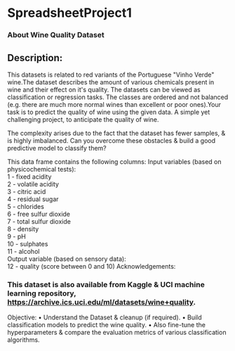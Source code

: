 # SpreadsheetProject1

### About Wine Quality Dataset
## Description:
This datasets is related to red variants of the Portuguese "Vinho Verde" wine.The dataset describes the amount of various chemicals present in wine and their effect on it's quality. The datasets can be viewed as classification or regression tasks. The classes are ordered and not balanced (e.g. there are much more normal wines than excellent or poor ones).Your task is to predict the quality of wine using the given data.
A simple yet challenging project, to anticipate the quality of wine.

The complexity arises due to the fact that the dataset has fewer samples, & is highly imbalanced.
Can you overcome these obstacles & build a good predictive model to classify them?

This data frame contains the following columns:
Input variables (based on physicochemical tests):\
1 - fixed acidity\
2 - volatile acidity\
3 - citric acid\
4 - residual sugar\
5 - chlorides\
6 - free sulfur dioxide\
7 - total sulfur dioxide\
8 - density\
9 - pH\
10 - sulphates\
11 - alcohol\
Output variable (based on sensory data):\
12 - quality (score between 0 and 10)
Acknowledgements:
### This dataset is also available from Kaggle & UCI machine learning repository, https://archive.ics.uci.edu/ml/datasets/wine+quality.
Objective:
•	Understand the Dataset & cleanup (if required).
•	Build classification models to predict the wine quality.
•	Also fine-tune the hyperparameters & compare the evaluation metrics of various classification algorithms.
